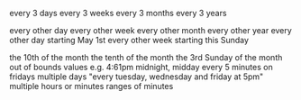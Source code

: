 every 3 days
every 3 weeks
every 3 months
every 3 years

every other day
every other week
every other month
every other year
every other day starting May 1st
every other week starting this Sunday

the 10th of the month
the tenth of the month
the 3rd Sunday of the month
out of bounds values e.g. 4:61pm
midnight, midday
every 5 minutes on fridays
multiple days "every tuesday, wednesday and friday at 5pm"
multiple hours or minutes
ranges of minutes